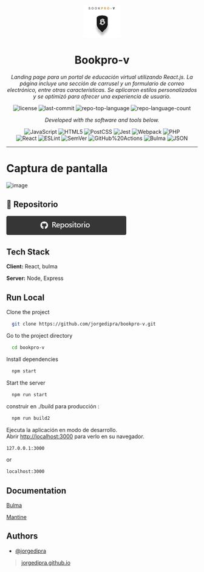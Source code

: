 <p align="center">
  <img src="https://github.com/jorgedipra/bookpro-v/blob/master/old/img/logo1.JPG?raw=true" width="100" />
</p>
<p align="center">
    <h1 align="center">Bookpro-v</h1>
</p>
<p align="center">
		<em>Landing page para un portal de educación virtual utilizando React.js. La página incluye una sección de carrusel y un formulario de correo electrónico, entre otras características. Se aplicaron estilos personalizados y se optimizó para ofrecer una experiencia de usuario.</em>
</p>

<p align="center">
	<img src="https://img.shields.io/github/license/jorgedipra/bookpro-v?style=flat&color=0080ff" alt="license">
	<img src="https://img.shields.io/github/last-commit/jorgedipra/bookpro-v?style=flat&logo=git&logoColor=white&color=0080ff" alt="last-commit">
	<img src="https://img.shields.io/github/languages/top/jorgedipra/bookpro-v?style=flat&color=0080ff" alt="repo-top-language">
	<img src="https://img.shields.io/github/languages/count/jorgedipra/bookpro-v?style=flat&color=0080ff" alt="repo-language-count">
<p>
<p align="center">
		<em>Developed with the software and tools below.</em>
</p>
<p align="center">
	<img src="https://img.shields.io/badge/JavaScript-F7DF1E.svg?style=flat&logo=JavaScript&logoColor=black" alt="JavaScript">
	<img src="https://img.shields.io/badge/HTML5-E34F26.svg?style=flat&logo=HTML5&logoColor=white" alt="HTML5">
	<img src="https://img.shields.io/badge/PostCSS-DD3A0A.svg?style=flat&logo=PostCSS&logoColor=white" alt="PostCSS">
	<img src="https://img.shields.io/badge/Jest-C21325.svg?style=flat&logo=Jest&logoColor=white" alt="Jest">
	<img src="https://img.shields.io/badge/Webpack-8DD6F9.svg?style=flat&logo=Webpack&logoColor=black" alt="Webpack">
	<img src="https://img.shields.io/badge/PHP-777BB4.svg?style=flat&logo=PHP&logoColor=white" alt="PHP">
	<br>
	<img src="https://img.shields.io/badge/React-61DAFB.svg?style=flat&logo=React&logoColor=black" alt="React">
	<img src="https://img.shields.io/badge/ESLint-4B32C3.svg?style=flat&logo=ESLint&logoColor=white" alt="ESLint">
	<img src="https://img.shields.io/badge/SemVer-3F4551.svg?style=flat&logo=SemVer&logoColor=white" alt="SemVer">
	<img src="https://img.shields.io/badge/GitHub%20Actions-2088FF.svg?style=flat&logo=GitHub-Actions&logoColor=white" alt="GitHub%20Actions">
	<img src="https://img.shields.io/badge/Bulma-00D1B2.svg?style=flat&logo=Bulma&logoColor=white" alt="Bulma">
	<img src="https://img.shields.io/badge/JSON-000000.svg?style=flat&logo=JSON&logoColor=white" alt="JSON">
</p>
<hr>

# Captura de pantalla

![image](https://github.com/jorgedipra/bookpro-v/assets/2782138/d1104e11-e736-44bd-ba9a-7766a9fc3031)


## 🔗 Repositorio
[![repositorio](https://github.com/jorgedipra/bookpro-v/blob/master/Captura%20de%20pantalla/repo.png?raw=true)](https://github.com/jorgedipra/bookpro-v/)

## Tech Stack

**Client:** React, bulma

**Server:** Node, Express



## Run Local

Clone the project

```bash
  git clone https://github.com/jorgedipra/bookpro-v.git
```

Go to the project directory

```bash
  cd bookpro-v
```

Install dependencies

```bash
  npm start
```

Start the server

```bash
  npm run start
```
construir en ./build para producción :

```bash
  npm run build2
```

Ejecuta la aplicación en modo de desarrollo.\
Abrir [http://localhost:3000](http://localhost:3000) para verlo en su navegador.
```sh
127.0.0.1:3000
```
or
```sh
localhost:3000
```
## Documentation

[Bulma](https://bulma.io/documentation/)

[Mantine](https://ui.mantine.dev/)

## Authors

- [@jorgedipra]([jorgedipra.github.io](https://jorgedipra.github.io/))
> [jorgedipra.github.io](https://jorgedipra.github.io/)

